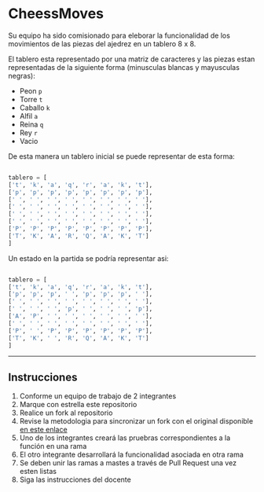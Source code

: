 # CheessMoves

Su equipo ha sido comisionado para eleborar la funcionalidad de los movimientos de las
piezas del ajedrez en un tablero 8 x 8.

El tablero esta representado por una matriz de caracteres y las piezas estan representadas
de la siguiente forma (minusculas blancas y mayusculas negras):

- Peon `p`
- Torre `t`
- Caballo `k`
- Alfil `a`
- Reina `q`
- Rey `r`
- Vacio ` `

De esta manera un tablero inicial se puede representar de esta forma:

```python

tablero = [
['t', 'k', 'a', 'q', 'r', 'a', 'k', 't'],
['p', 'p', 'p', 'p', 'p', 'p', 'p', 'p'],
[' ', ' ', ' ', ' ', ' ', ' ', ' ', ' '],
[' ', ' ', ' ', ' ', ' ', ' ', ' ', ' '],
[' ', ' ', ' ', ' ', ' ', ' ', ' ', ' '],
[' ', ' ', ' ', ' ', ' ', ' ', ' ', ' '],
['P', 'P', 'P', 'P', 'P', 'P', 'P', 'P'],
['T', 'K', 'A', 'R', 'Q', 'A', 'K', 'T']
]

```

Un estado en la partida se podría representar asi:

```python

tablero = [
['t', 'k', 'a', 'q', 'r', 'a', 'k', 't'],
['p', 'p', 'p', ' ', 'p', 'p', 'p', ' '],
[' ', ' ', ' ', ' ', ' ', ' ', ' ', ' '],
[' ', ' ', ' ', 'p', ' ', ' ', ' ', 'p'],
['A', 'P', ' ', ' ', ' ', ' ', ' ', ' '],
[' ', ' ', ' ', ' ', ' ', ' ', ' ', ' '],
['P', ' ', 'P', 'P', 'P', 'P', 'P', 'P'],
['T', 'K', ' ', 'R', 'Q', 'A', 'K', 'T']
]

```



------
## Instrucciones

1. Conforme un equipo de trabajo de 2 integrantes
1. Marque con estrella este repositorio
1. Realice un fork al repositorio
1. Revise la metodologia para sincronizar un fork con el original disponible 
<a href="https://help.github.com/en/articles/merging-an-upstream-repository-into-your-fork">en este enlace</a>
1. Uno de los integrantes creará las pruebras correspondientes a la función en una rama
1. El otro integrante desarrollará la funcionalidad asociada en otra rama
1. Se deben unir las ramas a mastes a través de Pull Request una vez esten listas
1. Siga las instrucciones del docente 